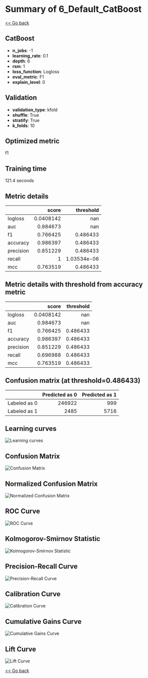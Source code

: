 # Summary of 6_Default_CatBoost

[<< Go back](../README.md)


## CatBoost
- **n_jobs**: -1
- **learning_rate**: 0.1
- **depth**: 6
- **rsm**: 1
- **loss_function**: Logloss
- **eval_metric**: F1
- **explain_level**: 0

## Validation
 - **validation_type**: kfold
 - **shuffle**: True
 - **stratify**: True
 - **k_folds**: 10

## Optimized metric
f1

## Training time

121.4 seconds

## Metric details
|           |     score |     threshold |
|:----------|----------:|--------------:|
| logloss   | 0.0408142 | nan           |
| auc       | 0.984673  | nan           |
| f1        | 0.766425  |   0.486433    |
| accuracy  | 0.986397  |   0.486433    |
| precision | 0.851229  |   0.486433    |
| recall    | 1         |   1.03534e-06 |
| mcc       | 0.763519  |   0.486433    |


## Metric details with threshold from accuracy metric
|           |     score |   threshold |
|:----------|----------:|------------:|
| logloss   | 0.0408142 |  nan        |
| auc       | 0.984673  |  nan        |
| f1        | 0.766425  |    0.486433 |
| accuracy  | 0.986397  |    0.486433 |
| precision | 0.851229  |    0.486433 |
| recall    | 0.696988  |    0.486433 |
| mcc       | 0.763519  |    0.486433 |


## Confusion matrix (at threshold=0.486433)
|              |   Predicted as 0 |   Predicted as 1 |
|:-------------|-----------------:|-----------------:|
| Labeled as 0 |           246922 |              999 |
| Labeled as 1 |             2485 |             5716 |

## Learning curves
![Learning curves](learning_curves.png)
## Confusion Matrix

![Confusion Matrix](confusion_matrix.png)


## Normalized Confusion Matrix

![Normalized Confusion Matrix](confusion_matrix_normalized.png)


## ROC Curve

![ROC Curve](roc_curve.png)


## Kolmogorov-Smirnov Statistic

![Kolmogorov-Smirnov Statistic](ks_statistic.png)


## Precision-Recall Curve

![Precision-Recall Curve](precision_recall_curve.png)


## Calibration Curve

![Calibration Curve](calibration_curve_curve.png)


## Cumulative Gains Curve

![Cumulative Gains Curve](cumulative_gains_curve.png)


## Lift Curve

![Lift Curve](lift_curve.png)



[<< Go back](../README.md)

